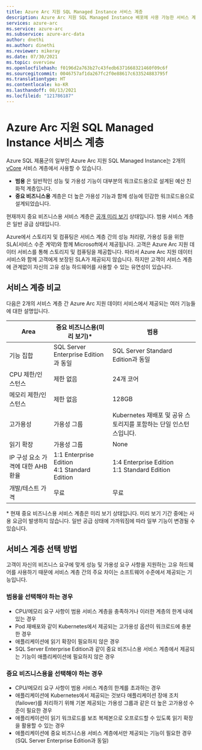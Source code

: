 ```yaml
---
title: Azure Arc 지원 SQL Managed Instance 서비스 계층
description: Azure Arc 지원 SQL Managed Instance 배포에 사용 가능한 서비스 계층을 설명합니다.
services: azure-arc
ms.service: azure-arc
ms.subservice: azure-arc-data
author: dnethi
ms.author: dinethi
ms.reviewer: mikeray
ms.date: 07/30/2021
ms.topic: overview
ms.openlocfilehash: f0196d2a763b27c43fedb6371668321460f09c6f
ms.sourcegitcommit: 0046757af1da267fc2f0e88617c633524883795f
ms.translationtype: HT
ms.contentlocale: ko-KR
ms.lasthandoff: 08/13/2021
ms.locfileid: "121786187"
---
```

# <a name="azure-arc-enabled-sql-managed-instance-service-tiers"></a>Azure Arc 지원 SQL Managed Instance 서비스 계층

Azure SQL 제품군의 일부인 Azure Arc 지원 SQL Managed Instance는 2개의 [vCore](../../azure-sql/database/service-tiers-vcore.md) 서비스 계층에서 사용할 수 있습니다.

- **범용** 은 일반적인 성능 및 가용성 기능이 대부분의 워크로드용으로 설계된 예산 친화적 계층입니다.
- **중요 비즈니스용** 계층은 더 높은 가용성 기능과 함께 성능에 민감한 워크로드용으로 설계되었습니다.

현재까지 중요 비즈니스용 서비스 계층은 [공개 미리 보기](https://azure.microsoft.com/support/legal/preview-supplemental-terms/) 상태입니다. 범용 서비스 계층은 일반 공급 상태입니다. 

Azure에서 스토리지 및 컴퓨팅은 서비스 계층 간의 성능 처리량, 가용성 등을 위한 SLA(서비스 수준 계약)와 함께 Microsoft에서 제공됩니다. 고객은 Azure Arc 지원 데이터 서비스를 통해 스토리지 및 컴퓨팅을 제공합니다. 따라서 Azure Arc 지원 데이터 서비스와 함께 고객에게 보장된 SLA가 제공되지 않습니다. 하지만 고객이 서비스 계층에 관계없이 자신의 고유 성능 하드웨어를 사용할 수 있는 유연성이 있습니다. 

## <a name="service-tier-comparison"></a>서비스 계층 비교

다음은 2개의 서비스 계층 간 Azure Arc 지원 데이터 서비스에서 제공되는 여러 기능들에 대한 설명입니다.


Area | 중요 비즈니스용(미리 보기)* | 범용
----------|-----------------|------------------
기능 집합 | SQL Server Enterprise Edition과 동일 | SQL Server Standard Edition과 동일
CPU 제한/인스턴스 | 제한 없음  | 24개 코어
메모리 제한/인스턴스 | 제한 없음 | 128GB
고가용성 | 가용성 그룹 | Kubernetes 재배포 및 공유 스토리지를 포함하는 단일 인스턴스입니다.
읽기 확장 | 가용성 그룹 | None
IP 구성 요소 가격에 대한 AHB 환율 | 1:1 Enterprise Edition <br> 4:1 Standard Edition | 1:4 Enterprise Edition <br> 1:1 Standard Edition 
개발/테스트 가격 | 무료 | 무료

\* 현재 중요 비즈니스용 서비스 계층은 미리 보기 상태입니다. 미리 보기 기간 중에는 사용 요금이 발생하지 않습니다. 일반 공급 상태에 가까워짐에 따라 일부 기능이 변경될 수 있습니다.

## <a name="how-to-choose-between-the-service-tiers"></a>서비스 계층 선택 방법

고객이 자신의 비즈니스 요구에 맞게 성능 및 가용성 요구 사항을 지원하는 고유 하드웨어를 사용하기 때문에 서비스 계층 간의 주요 차이는 소프트웨어 수준에서 제공되는 기능입니다. 

### <a name="choose-general-purpose-if"></a>범용을 선택해야 하는 경우

- CPU/메모리 요구 사항이 범용 서비스 계층을 충족하거나 이러한 계층의 한계 내에 있는 경우
- Pod 재배포와 같이 Kubernetes에서 제공되는 고가용성 옵션이 워크로드에 충분한 경우
- 애플리케이션에 읽기 확장이 필요하지 않은 경우
- SQL Server Enterprise Edition과 같이 중요 비즈니스용 서비스 계층에서 제공되는 기능이 애플리케이션에 필요하지 않은 경우

### <a name="choose-business-critical-if"></a>중요 비즈니스용을 선택해야 하는 경우

- CPU/메모리 요구 사항이 범용 서비스 계층의 한계를 초과하는 경우
- 애플리케이션에 Kubernetes에서 제공되는 것보다 애플리케이션 장애 조치(failover)를 처리하기 위해 기본 제공되는 가용성 그룹과 같은 더 높은 고가용성 수준이 필요한 경우 
- 애플리케이션이 읽기 워크로드를 보조 복제본으로 오프로드할 수 있도록 읽기 확장을 활용할 수 있는 경우
- 애플리케이션에 중요 비즈니스용 서비스 계층에서만 제공되는 기능이 필요한 경우(SQL Server Enterprise Edition과 동일)
